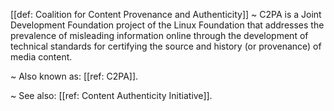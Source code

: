 [[def: Coalition for Content Provenance and Authenticity]]
~ C2PA is a Joint Development Foundation project of the Linux Foundation that addresses the prevalence of misleading information online through the development of technical standards for certifying the source and history (or provenance) of media content.

~ Also known as: [[ref: C2PA]].

~ See also: [[ref: Content Authenticity Initiative]].

